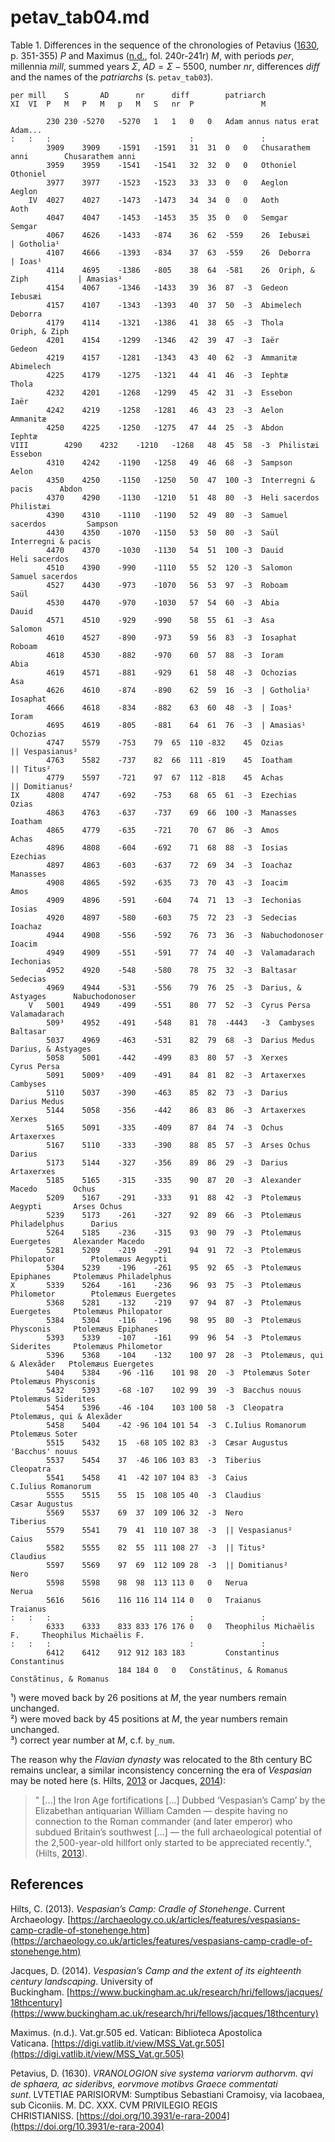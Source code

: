 # petav_tab04.md

Table 1. Differences in the sequence of the chronologies of Petavius ([1630](https://doi.org/10.3931/e-rara-2004), p. 351-355) $P$ ​​and Maximus ([n.d.](https://digi.vatlib.it/view/MSS_Vat.gr.505), fol. 240r-241r) $M$, with periods $per$, millennia $mill$, summed years $\Sigma$, $AD=\Sigma-5500$, number $nr$, differences $diff$ and the names of the *patriarchs* (s. `petav_tab03`).
~~~											
per	mill	S		AD		nr		diff		patriarch	
XI	VI	P	M	P	M	p	M	S	nr	P				M
											
		230	230	-5270	-5270	1	1	0	0	Adam annus natus erat		Adam...
:	:	:								:				:
		3909	3909	-1591	-1591	31	31	0	0	Chusarathem anni		Chusarathem anni
		3959	3959	-1541	-1541	32	32	0	0	Othoniel			Othoniel
		3977	3977	-1523	-1523	33	33	0	0	Aeglon				Aeglon
	IV	4027	4027	-1473	-1473	34	34	0	0	Aoth				Aoth
		4047	4047	-1453	-1453	35	35	0	0	Semgar				Semgar
		4067	4626	-1433	-874	36	62	-559	26	Iebusæi				| Gotholia¹
		4107	4666	-1393	-834	37	63	-559	26	Deborra				| Ioas¹
		4114	4695	-1386	-805	38	64	-581	26	Oriph, & Ziph			| Amasias¹
		4154	4067	-1346	-1433	39	36	87	-3	Gedeon				Iebusæi
		4157	4107	-1343	-1393	40	37	50	-3	Abimelech			Deborra
		4179	4114	-1321	-1386	41	38	65	-3	Thola				Oriph, & Ziph
		4201	4154	-1299	-1346	42	39	47	-3	Iaër				Gedeon
		4219	4157	-1281	-1343	43	40	62	-3	Ammanitæ			Abimelech
		4225	4179	-1275	-1321	44	41	46	-3	Iephtæ				Thola
		4232	4201	-1268	-1299	45	42	31	-3	Essebon				Iaër
		4242	4219	-1258	-1281	46	43	23	-3	Aelon				Ammanitæ
		4250	4225	-1250	-1275	47	44	25	-3	Abdon				Iephtæ
VIII		4290	4232	-1210	-1268	48	45	58	-3	Philistæi			Essebon
		4310	4242	-1190	-1258	49	46	68	-3	Sampson				Aelon
		4350	4250	-1150	-1250	50	47	100	-3	Interregni & pacis		Abdon
		4370	4290	-1130	-1210	51	48	80	-3	Heli sacerdos			Philistæi
		4390	4310	-1110	-1190	52	49	80	-3	Samuel sacerdos			Sampson
		4430	4350	-1070	-1150	53	50	80	-3	Saül				Interregni & pacis
		4470	4370	-1030	-1130	54	51	100	-3	Dauid				Heli sacerdos
		4510	4390	-990	-1110	55	52	120	-3	Salomon				Samuel sacerdos
		4527	4430	-973	-1070	56	53	97	-3	Roboam				Saül
		4530	4470	-970	-1030	57	54	60	-3	Abia				Dauid
		4571	4510	-929	-990	58	55	61	-3	Asa				Salomon
		4610	4527	-890	-973	59	56	83	-3	Iosaphat			Roboam
		4618	4530	-882	-970	60	57	88	-3	Ioram				Abia
		4619	4571	-881	-929	61	58	48	-3	Ochozias			Asa
		4626	4610	-874	-890	62	59	16	-3	| Gotholia¹			Iosaphat
		4666	4618	-834	-882	63	60	48	-3	| Ioas¹				Ioram
		4695	4619	-805	-881	64	61	76	-3	| Amasias¹			Ochozias
		4747	5579	-753	79	65	110	-832	45	Ozias				|| Vespasianus²
		4763	5582	-737	82	66	111	-819	45	Ioatham				|| Titus²
		4779	5597	-721	97	67	112	-818	45	Achas				|| Domitianus²
IX		4808	4747	-692	-753	68	65	61	-3	Ezechias			Ozias
		4863	4763	-637	-737	69	66	100	-3	Manasses			Ioatham
		4865	4779	-635	-721	70	67	86	-3	Amos				Achas
		4896	4808	-604	-692	71	68	88	-3	Iosias				Ezechias
		4897	4863	-603	-637	72	69	34	-3	Ioachaz				Manasses
		4908	4865	-592	-635	73	70	43	-3	Ioacim				Amos
		4909	4896	-591	-604	74	71	13	-3	Iechonias			Iosias
		4920	4897	-580	-603	75	72	23	-3	Sedecias			Ioachaz
		4944	4908	-556	-592	76	73	36	-3	Nabuchodonoser			Ioacim
		4949	4909	-551	-591	77	74	40	-3	Valamadarach			Iechonias
		4952	4920	-548	-580	78	75	32	-3	Baltasar			Sedecias
		4969	4944	-531	-556	79	76	25	-3	Darius, & Astyages		Nabuchodonoser
	V	5001	4949	-499	-551	80	77	52	-3	Cyrus Persa			Valamadarach
		509³	4952	-491	-548	81	78	-4443	-3	Cambyses			Baltasar
		5037	4969	-463	-531	82	79	68	-3	Darius Medus			Darius, & Astyages
		5058	5001	-442	-499	83	80	57	-3	Xerxes				Cyrus Persa
		5091	5009³	-409	-491	84	81	82	-3	Artaxerxes			Cambyses
		5110	5037	-390	-463	85	82	73	-3	Darius				Darius Medus
		5144	5058	-356	-442	86	83	86	-3	Artaxerxes			Xerxes
		5165	5091	-335	-409	87	84	74	-3	Ochus				Artaxerxes
		5167	5110	-333	-390	88	85	57	-3	Arses Ochus			Darius
		5173	5144	-327	-356	89	86	29	-3	Darius				Artaxerxes
		5185	5165	-315	-335	90	87	20	-3	Alexander Macedo		Ochus
		5209	5167	-291	-333	91	88	42	-3	Ptolemæus Aegypti		Arses Ochus
		5239	5173	-261	-327	92	89	66	-3	Ptolemæus Philadelphus		Darius
		5264	5185	-236	-315	93	90	79	-3	Ptolemæus Euergetes		Alexander Macedo
		5281	5209	-219	-291	94	91	72	-3	Ptolemæus Philopator		Ptolemæus Aegypti
		5304	5239	-196	-261	95	92	65	-3	Ptolemæus Epiphanes		Ptolemæus Philadelphus
X		5339	5264	-161	-236	96	93	75	-3	Ptolemæus Philometor		Ptolemæus Euergetes
		5368	5281	-132	-219	97	94	87	-3	Ptolemæus Euergetes		Ptolemæus Philopator
		5384	5304	-116	-196	98	95	80	-3	Ptolemæus Physconis		Ptolemæus Epiphanes
		5393	5339	-107	-161	99	96	54	-3	Ptolemæus Siderites		Ptolemæus Philometor
		5396	5368	-104	-132	100	97	28	-3	Ptolemæus, qui & Alexãder	Ptolemæus Euergetes
		5404	5384	-96	-116	101	98	20	-3	Ptolemæus Soter			Ptolemæus Physconis
		5432	5393	-68	-107	102	99	39	-3	Bacchus nouus			Ptolemæus Siderites
		5454	5396	-46	-104	103	100	58	-3	Cleopatra			Ptolemæus, qui & Alexãder
		5458	5404	-42	-96	104	101	54	-3	C.Iulius Romanorum		Ptolemæus Soter
		5515	5432	15	-68	105	102	83	-3	Cæsar Augustus			'Bacchus' nouus
		5537	5454	37	-46	106	103	83	-3	Tiberius			Cleopatra
		5541	5458	41	-42	107	104	83	-3	Caius				C.Iulius Romanorum
		5555	5515	55	15	108	105	40	-3	Claudius			Cæsar Augustus
		5569	5537	69	37	109	106	32	-3	Nero				Tiberius
		5579	5541	79	41	110	107	38	-3	|| Vespasianus²			Caius
		5582	5555	82	55	111	108	27	-3	|| Titus²			Claudius
		5597	5569	97	69	112	109	28	-3	|| Domitianus²			Nero
		5598	5598	98	98	113	113	0	0	Nerua				Nerua
		5616	5616	116	116	114	114	0	0	Traianus			Traianus
:	:	:								:				:
		6333	6333	833	833	176	176	0	0	Theophilus Michaëlis F.		Theophilus Michaëlis F.
:	:	:								:				:
		6412	6412	912	912	183	183			Constantinus			Constantinus
						184	184	0	0	Constãtinus, & Romanus		Constãtinus, & Romanus
~~~
¹) were moved back by 26 positions at $M$, the year numbers remain unchanged.  
²) were moved back by 45 positions at $M$, the year numbers remain unchanged.  
³) correct year number at $M$, c.f. `by_num`.  

The reason why the *Flavian dynasty* was relocated to the 8th century BC remains unclear, a similar inconsistency concerning the era of *Vespasian* may be noted here (s. Hilts, [2013](https://archaeology.co.uk/articles/features/vespasians-camp-cradle-of-stonehenge.htm) or Jacques, [2014](https://www.buckingham.ac.uk/research/hri/fellows/jacques/18thcentury)):

>" [...] the Iron Age fortifications [...]
Dubbed ‘Vespasian’s Camp’ by the Elizabethan antiquarian William Camden — despite having no connection to the Roman commander (and later emperor) who subdued Britain’s southwest [...] — the full archaeological potential of the 2,500-year-old hillfort only started to be appreciated recently.", (Hilts, [2013](https://archaeology.co.uk/articles/features/vespasians-camp-cradle-of-stonehenge.htm)).

## References

Hilts, C. (2013). *Vespasian’s Camp: Cradle of Stonehenge*. Current Archaeology. [https://archaeology.co.uk/articles/features/vespasians-camp-cradle-of-stonehenge.htm](https://archaeology.co.uk/articles/features/vespasians-camp-cradle-of-stonehenge.htm)

Jacques, D. (2014). *Vespasian’s Camp and the extent of its eighteenth century landscaping*. University of Buckingham. [https://www.buckingham.ac.uk/research/hri/fellows/jacques/18thcentury](https://www.buckingham.ac.uk/research/hri/fellows/jacques/18thcentury)

Maximus. (n.d.). Vat.gr.505 ed. Vatican: Biblioteca Apostolica Vaticana. [https://digi.vatlib.it/view/MSS_Vat.gr.505](https://digi.vatlib.it/view/MSS_Vat.gr.505)

Petavius, D. (1630). *VRANOLOGION sive systema variorvm authorvm. qvi de sphaera, ac sideribvs, eorvmove motibvs Graece commentati sunt*. LVTETIAE PARISIORVM: Sumptibus Sebastiani Cramoisy, via Iacobaea, sub Ciconiis. M. DC. XXX. CVM PRIVILEGIO REGIS CHRISTIANISS. [https://doi.org/10.3931/e-rara-2004](https://doi.org/10.3931/e-rara-2004)
